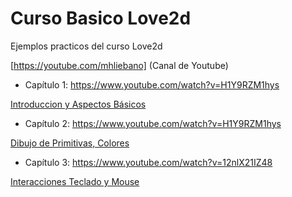 # Curso Basico Love2d
Ejemplos practicos del curso Love2d

[https://youtube.com/mhliebano] (Canal de Youtube)


- Capítulo 1:
https://www.youtube.com/watch?v=H1Y9RZM1hys

[Introduccion y Aspectos Básicos](capitulo1/)

- Capítulo 2:
https://www.youtube.com/watch?v=H1Y9RZM1hys

[Dibujo de Primitivas, Colores](capitulo/2)

- Capítulo 3:
https://www.youtube.com/watch?v=12nlX21IZ48

[Interacciones Teclado y Mouse](capitulo/3)
